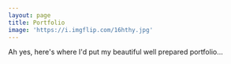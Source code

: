 ```yaml
---
layout: page
title: Portfolio
image: 'https://i.imgflip.com/16hthy.jpg'
---
```


Ah yes, here's where I'd put my beautiful well prepared portfolio...
